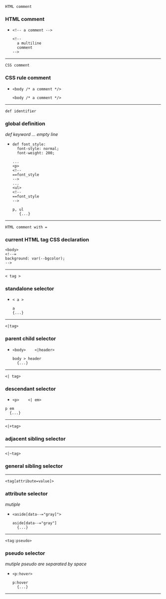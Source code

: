 `HTML comment`
### HTML comment
  + `<!-- a comment -->`
    ```
    <!--
      a multiline
      comment
    -->
    ```
----



`CSS comment`
### CSS rule comment
  + `<body /* a comment */>`
    ```
    <body /* a comment */>
    ```
----



`def identifier`
### global definition
  _def keyword ... empty line_
  + ```
    def font_style:
      font-style: normal;
      font-weight: 200;

    ...
    <p>
    <!--
    ==font_style
    -->
    ...
    <ul>
    <!--
    ==font_style
    -->
    ```
      ```
      p, ul
         {...}
      ```
----
    


`HTML comment with =`
### current HTML tag CSS declaration
```
<body>
<!--=
background: var(--bgcolor);
-->
```
----


`< tag >`
### standalone selector
  + `< a >`
    ```
    a
    {...}
    ```
----



`<|tag>`
### parent child selector
  + `<body>    <|header>`
    ```
    body > header
      {...}
    ```
----



`<| tag>`
### descendant selector
  + `<p>    <| em>`
  ```
  p em
    {...}
  ```
----



`<|+tag>`
### adjacent sibling selector
----



`<|~tag>`
### general sibling selector
----



`<tag[attribute=value]>`
### attribute selector
_mutiple_
  + `<aside[data--="gray]">`
    ```
    aside[data--="gray"]
      {...}
    ```
----



`<tag:pseudo>`
### pseudo selector
_mutiple pseudo are separated by space_
  + `<p:hover>`
    ```
    p:hover
      {...}
    ```
----



